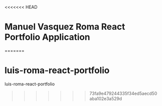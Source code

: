 <<<<<<< HEAD
# Manuel Vasquez Roma React Portfolio Application

=======
# luis-roma-react-portfolio
luis-roma-react-portfolio
>>>>>>> 73fa9e479244335f34ed5aecd50aba102e3a529d

